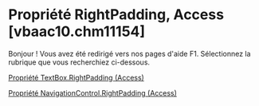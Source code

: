 
# Propriété RightPadding, Access [vbaac10.chm11154]

Bonjour ! Vous avez été redirigé vers nos pages d'aide F1. Sélectionnez la rubrique que vous recherchiez ci-dessous.

[Propriété TextBox.RightPadding (Access)](http://msdn.microsoft.com/library/7f9e2e21-1e36-01c1-f4e7-b3373644f9e5%28Office.15%29.aspx)

[Propriété NavigationControl.RightPadding (Access)](http://msdn.microsoft.com/library/8c2cd0df-f629-e8d1-a2df-ba0f6203ec07%28Office.15%29.aspx)

